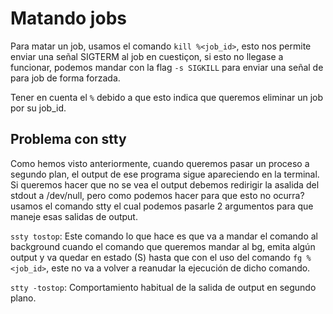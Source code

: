 # Matando jobs

Para matar un job, usamos el comando `kill %<job_id>`, esto nos permite enviar una señal SIGTERM al job en cuestiçon, si esto no llegase a funcionar, podemos mandar con la flag `-s SIGKILL` para enviar una señal de para job de forma forzada.

Tener en cuenta el `%` debido a que esto indica que queremos eliminar un job por su job_id.

## Problema con stty

Como hemos visto anteriormente, cuando queremos pasar un proceso a segundo plan, el output de ese programa sigue apareciendo en la terminal. Si queremos hacer que no se vea el output debemos redirigir la asalida del stdout a /dev/null, pero como podemos hacer para que esto no ocurra? usamos el comando stty el cual podemos pasarle 2 argumentos para que maneje esas salidas de output.

`ssty tostop`: Este comando lo que hace es que va a mandar el comando al background cuando el comando que queremos mandar al bg, emita algún output y va quedar en estado (S) hasta que con el uso del comando `fg %<job_id>`, este no va a volver a reanudar la ejecución de dicho comando.

`stty -tostop`: Comportamiento habitual de la salida de output en segundo plano.
